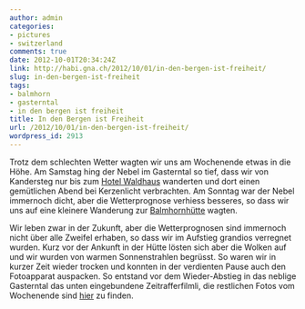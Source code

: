 ```yaml
---
author: admin
categories:
- pictures
- switzerland
comments: true
date: 2012-10-01T20:34:24Z
link: http://habi.gna.ch/2012/10/01/in-den-bergen-ist-freiheit/
slug: in-den-bergen-ist-freiheit
tags:
- balmhorn
- gasterntal
- in den bergen ist freiheit
title: In den Bergen ist Freiheit
url: /2012/10/01/in-den-bergen-ist-freiheit/
wordpress_id: 2913
---
```


Trotz dem schlechten Wetter wagten wir uns am Wochenende etwas in die Höhe. Am Samstag hing der Nebel im Gasterntal so tief, dass wir von Kandersteg nur bis zum [Hotel Waldhaus](http://de.wikipedia.org/wiki/Gasterntal#Hotel_Waldhaus) wanderten und dort einen gemütlichen Abend bei Kerzenlicht verbrachten. Am Sonntag war der Nebel immernoch dicht, aber die Wetterprognose verhiess besseres, so dass wir uns auf eine kleinere Wanderung zur [Balmhornhütte](http://www.sac-altels.ch/huetten/balmhornhuette.php) wagten.




Wir leben zwar in der Zukunft, aber die Wetterprognosen sind immernoch nicht über alle Zweifel erhaben, so dass wir im Aufstieg grandios verregnet wurden. Kurz vor der Ankunft in der Hütte lösten sich aber die Wolken auf und wir wurden von warmen Sonnenstrahlen begrüsst. So waren wir in kurzer Zeit wieder trocken und konnten in der verdienten Pause auch den Fotoapparat auspacken. So entstand vor dem Wieder-Abstieg in das neblige Gasterntal das unten eingebundene Zeitrafferfilmli, die restlichen Fotos vom Wochenende sind [hier](http://fotos.davidhaberth%C3%BCr.ch/index.php?type=sets&setId=72157631659385066) zu finden.
